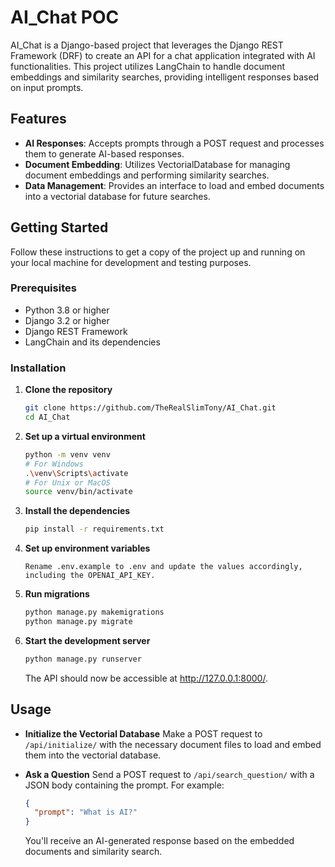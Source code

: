 
# AI_Chat POC

AI_Chat is a Django-based project that leverages the Django REST Framework (DRF) to create an API for a chat application integrated with AI functionalities. This project utilizes LangChain to handle document embeddings and similarity searches, providing intelligent responses based on input prompts.

## Features

- **AI Responses**: Accepts prompts through a POST request and processes them to generate AI-based responses.
- **Document Embedding**: Utilizes VectorialDatabase for managing document embeddings and performing similarity searches.
- **Data Management**: Provides an interface to load and embed documents into a vectorial database for future searches.

## Getting Started

Follow these instructions to get a copy of the project up and running on your local machine for development and testing purposes.

### Prerequisites

- Python 3.8 or higher
- Django 3.2 or higher
- Django REST Framework
- LangChain and its dependencies

### Installation

1. **Clone the repository**
   ```bash
   git clone https://github.com/TheRealSlimTony/AI_Chat.git
   cd AI_Chat
   ```

2. **Set up a virtual environment**
   ```bash
   python -m venv venv
   # For Windows
   .\venv\Scripts\activate
   # For Unix or MacOS
   source venv/bin/activate
   ```

3. **Install the dependencies**
   ```bash
   pip install -r requirements.txt
   ```

4. **Set up environment variables**
   ```plaintext
   Rename .env.example to .env and update the values accordingly, including the OPENAI_API_KEY.
   ```

5. **Run migrations**
   ```bash
   python manage.py makemigrations
   python manage.py migrate
   ```

6. **Start the development server**
   ```bash
   python manage.py runserver
   ```
   The API should now be accessible at http://127.0.0.1:8000/.

## Usage

- **Initialize the Vectorial Database**
  Make a POST request to `/api/initialize/` with the necessary document files to load and embed them into the vectorial database.

- **Ask a Question**
  Send a POST request to `/api/search_question/` with a JSON body containing the prompt. For example:
  ```json
  {
    "prompt": "What is AI?"
  }
  ```
  You'll receive an AI-generated response based on the embedded documents and similarity search.
